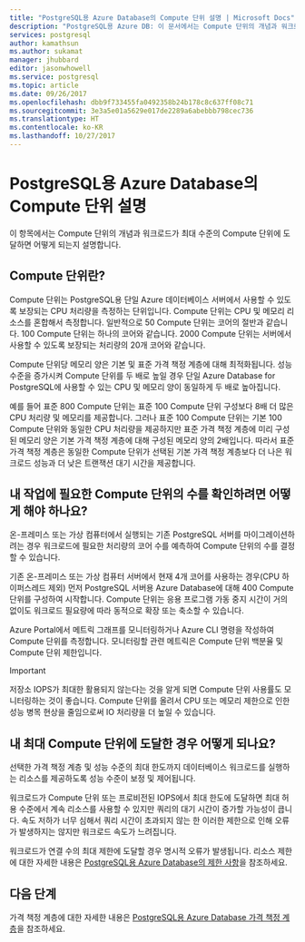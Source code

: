 ```yaml
---
title: "PostgreSQL용 Azure Database의 Compute 단위 설명 | Microsoft Docs"
description: "PostgreSQL용 Azure DB: 이 문서에서는 Compute 단위의 개념과 워크로드가 최대 Compute 단위에 도달할 때 발생하는 현상에 대해 설명합니다."
services: postgresql
author: kamathsun
ms.author: sukamat
manager: jhubbard
editor: jasonwhowell
ms.service: postgresql
ms.topic: article
ms.date: 09/26/2017
ms.openlocfilehash: dbb9f733455fa0492358b24b178c8c637ff08c71
ms.sourcegitcommit: 3e3a5e01a5629e017de2289a6abebbb798cec736
ms.translationtype: HT
ms.contentlocale: ko-KR
ms.lasthandoff: 10/27/2017
---
```

# <a name="explaining-compute-units-in-azure-database-for-postgresql"></a>PostgreSQL용 Azure Database의 Compute 단위 설명
이 항목에서는 Compute 단위의 개념과 워크로드가 최대 수준의 Compute 단위에 도달하면 어떻게 되는지 설명합니다.

## <a name="what-are-compute-units"></a>Compute 단위란?
Compute 단위는 PostgreSQL용 단일 Azure 데이터베이스 서버에서 사용할 수 있도록 보장되는 CPU 처리량을 측정하는 단위입니다. Compute 단위는 CPU 및 메모리 리소스를 혼합해서 측정합니다. 일반적으로 50 Compute 단위는 코어의 절반과 같습니다. 100 Compute 단위는 하나의 코어와 같습니다. 2000 Compute 단위는 서버에서 사용할 수 있도록 보장되는 처리량의 20개 코어와 같습니다.

Compute 단위당 메모리 양은 기본 및 표준 가격 책정 계층에 대해 최적화됩니다. 성능 수준을 증가시켜 Compute 단위를 두 배로 높일 경우 단일 Azure Database for PostgreSQL에 사용할 수 있는 CPU 및 메모리 양이 동일하게 두 배로 높아집니다.

예를 들어 표준 800 Compute 단위는 표준 100 Compute 단위 구성보다 8배 더 많은 CPU 처리량 및 메모리를 제공합니다. 그러나 표준 100 Compute 단위는 기본 100 Compute 단위와 동일한 CPU 처리량을 제공하지만 표준 가격 책정 계층에 미리 구성된 메모리 양은 기본 가격 책정 계층에 대해 구성된 메모리 양의 2배입니다. 따라서 표준 가격 책정 계층은 동일한 Compute 단위가 선택된 기본 가격 책정 계층보다 더 나은 워크로드 성능과 더 낮은 트랜잭션 대기 시간을 제공합니다.

## <a name="how-can-i-determine-the-number-of-compute-units-needed-for-my-workload"></a>내 작업에 필요한 Compute 단위의 수를 확인하려면 어떻게 해야 하나요?
온-프레미스 또는 가상 컴퓨터에서 실행되는 기존 PostgreSQL 서버를 마이그레이션하려는 경우 워크로드에 필요한 처리량의 코어 수를 예측하여 Compute 단위의 수를 결정할 수 있습니다. 

기존 온-프레미스 또는 가상 컴퓨터 서버에서 현재 4개 코어를 사용하는 경우(CPU 하이퍼스레드 제외) 먼저 PostgreSQL 서버용 Azure Database에 대해 400 Compute 단위를 구성하여 시작합니다. Compute 단위는 응용 프로그램 가동 중지 시간이 거의 없이도 워크로드 필요량에 따라 동적으로 확장 또는 축소할 수 있습니다. 

Azure Portal에서 메트릭 그래프를 모니터링하거나 Azure CLI 명령을 작성하여 Compute 단위를 측정합니다. 모니터링할 관련 메트릭은 Compute 단위 백분율 및 Compute 단위 제한입니다.

>[!IMPORTANT]
> 저장소 IOPS가 최대한 활용되지 않는다는 것을 알게 되면 Compute 단위 사용률도 모니터링하는 것이 좋습니다. Compute 단위를 올려서 CPU 또는 메모리 제한으로 인한 성능 병목 현상을 줄임으로써 IO 처리량을 더 높일 수 있습니다.

## <a name="what-happens-when-i-hit-my-maximum-compute-units"></a>내 최대 Compute 단위에 도달한 경우 어떻게 되나요?
선택한 가격 책정 계층 및 성능 수준의 최대 한도까지 데이터베이스 워크로드를 실행하는 리소스를 제공하도록 성능 수준이 보정 및 제어됩니다. 

워크로드가 Compute 단위 또는 프로비전된 IOPS에서 최대 한도에 도달하면 최대 허용 수준에서 계속 리소스를 사용할 수 있지만 쿼리의 대기 시간이 증가할 가능성이 큽니다. 속도 저하가 너무 심해서 쿼리 시간이 초과되지 않는 한 이러한 제한으로 인해 오류가 발생하지는 않지만 워크로드 속도가 느려집니다. 

워크로드가 연결 수의 최대 제한에 도달할 경우 명시적 오류가 발생됩니다. 리소스 제한에 대한 자세한 내용은 [PostgreSQL용 Azure Database의 제한 사항](concepts-limits.md)을 참조하세요.

## <a name="next-steps"></a>다음 단계
가격 책정 계층에 대한 자세한 내용은 [PostgreSQL용 Azure Database 가격 책정 계층](./concepts-service-tiers.md)을 참조하세요.
